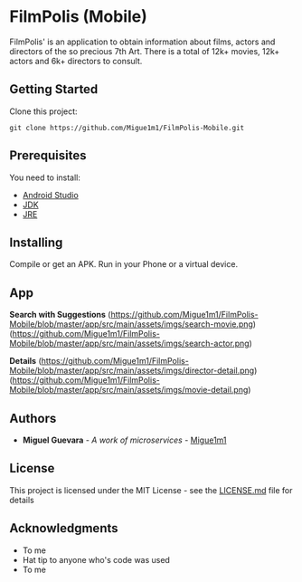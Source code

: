 # FilmPolis (Mobile)

FilmPolis' is an application to obtain information about films,
actors and directors of the so precious 7th Art.
There is a total of 12k+ movies, 12k+ actors and 6k+ directors to consult.

## Getting Started

Clone this project:

```
git clone https://github.com/Migue1m1/FilmPolis-Mobile.git
```

## Prerequisites

You need to install:

* [Android Studio](https://developer.android.com/studio/index.html)
* [JDK](http://www.oracle.com/technetwork/java/javase/downloads/jdk8-downloads-2133151.html)
* [JRE](http://www.oracle.com/technetwork/java/javase/downloads/jre8-downloads-2133155.html)

## Installing

Compile or get an APK. Run in your Phone or a virtual device.

## App

**Search with Suggestions**
(https://github.com/Migue1m1/FilmPolis-Mobile/blob/master/app/src/main/assets/imgs/search-movie.png)
(https://github.com/Migue1m1/FilmPolis-Mobile/blob/master/app/src/main/assets/imgs/search-actor.png)

**Details**
(https://github.com/Migue1m1/FilmPolis-Mobile/blob/master/app/src/main/assets/imgs/director-detail.png)
(https://github.com/Migue1m1/FilmPolis-Mobile/blob/master/app/src/main/assets/imgs/movie-detail.png)

## Authors

* **Miguel Guevara** - *A work of microservices* - [Migue1m1](https://github.com/Migue1m1)

## License

This project is licensed under the MIT License - see the [LICENSE.md](LICENSE.md) file for details

## Acknowledgments

* To me
* Hat tip to anyone who's code was used
* To me

